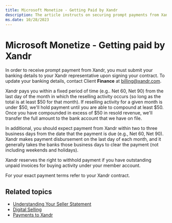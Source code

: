 ```yaml
---
title: Microsoft Monetize - Getting Paid by Xandr
description: The article instructs on securing prompt payments from Xandr by providing banking details during contract signing, and it also mentions how to update this information.
ms.date: 10/28/2023
---
```


# Microsoft Monetize - Getting paid by Xandr

In order to receive prompt payment from Xandr, you must submit your banking details to your Xandr representative upon signing your contract.
To update your banking details, contact Client **Finance** at [billing@xandr.com](mailto:billing@xandr.com).

Xandr pays you within a fixed period of time (e.g.. Net 60, Net 90) from the last day of the month in which the reselling activity occurs (so long as the total is at least $50 for that month). If reselling activity for a given month is under $50, we'll hold payment until you are able to compound at least $50. Once you have compounded in excess of $50 in resold revenue, we'll transfer the full amount to the bank account that we have on file.

In additional, you should expect payment from Xandr within two to three business days from the date that the payment is due (e.g., Net 60, Net 90). Xandr makes payment disbursement on the last day of each month, and it generally takes the banks those business days to clear the payment (not including weekends and holidays).

Xandr reserves the right to withhold payment if you have outstanding unpaid invoices for buying activity under your member account.

For your exact payment terms refer to your Xandr contract.

## Related topics

- [Understanding Your Seller Statement](understanding-your-seller-statement.md)
- [Digital Selling](digital-selling.md)
- [Payments to Xandr](payment-to-xandr.md)
